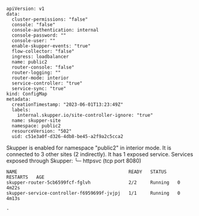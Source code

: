 ~~~
apiVersion: v1
data:
  cluster-permissions: "false"
  console: "false"
  console-authentication: internal
  console-password: ""
  console-user: ""
  enable-skupper-events: "true"
  flow-collector: "false"
  ingress: loadbalancer
  name: public2
  router-console: "false"
  router-logging: ""
  router-mode: interior
  service-controller: "true"
  service-sync: "true"
kind: ConfigMap
metadata:
  creationTimestamp: "2023-06-01T13:23:49Z"
  labels:
    internal.skupper.io/site-controller-ignore: "true"
  name: skupper-site
  namespace: public2
  resourceVersion: "502"
  uid: c51e3a0f-d326-4db8-be45-a2f9a2c5cca2
~~~
Skupper is enabled for namespace "public2" in interior mode. It is connected to 3 other sites (2 indirectly). It has 1 exposed service.
Services exposed through Skupper:
╰─ httpsvc (tcp port 8080)
~~~
NAME                                         READY   STATUS    RESTARTS   AGE
skupper-router-5cb6599fcf-fglvh              2/2     Running   0          4m22s
skupper-service-controller-f6959699f-jvjpj   1/1     Running   0          4m13s
~~~

	-